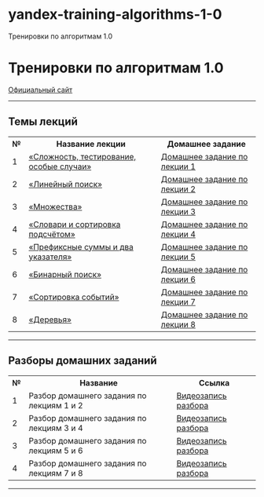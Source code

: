 # yandex-training-algorithms-1-0
Тренировки по алгоритмам 1.0

# Тренировки по алгоритмам 1.0

[Официальный сайт](https://yandex.ru/yaintern/algorithm-training_1?utm_campaign=training4&utm_content=reminder&utm_medium=email&utm_source=mindbox "Тренировки по алгоритмам 1.0")

---

## **Темы лекций**

<table>
<tr>
  <th>№</th>
  <th>Название лекции</th>
  <th>Домашнее задание</th>
</tr> 

<tr>
  <td>1</td>
  <td><a href = "https://www.youtube.com/watch?v=QLhqYNsPIVo">«Сложность, тестирование, особые случаи»</a></td>
  <td><a href = "https://contest.yandex.ru/contest/27393/enter/?utm_campaign=training4&utm_content=reminder&utm_medium=email&utm_source=mindbox">Домашнее задание по лекции 1</a></td>
</tr>

<tr>
  <td>2</td>
  <td><a href = "https://www.youtube.com/watch?v=SKwB41FrGgU">«Линейный поиск»</a></td>
  <td><a href = "https://contest.yandex.ru/contest/27472/enter/?utm_campaign=training4&utm_content=reminder&utm_medium=email&utm_source=mindbox">Домашнее задание по лекции 2</a></td>
</tr>

<tr>
  <td>3</td>
  <td><a href = "https://www.youtube.com/watch?v=PUpmV2ieIHA">«Множества»</a></td>
  <td><a href = "https://contest.yandex.ru/contest/27663/enter/?utm_campaign=training4&utm_content=reminder&utm_medium=email&utm_source=mindbox">Домашнее задание по лекции 3</a></td>
</tr>

<tr>
  <td>4</td>
  <td><a href = "https://www.youtube.com/watch?v=Nb5mW1yWVSs">«Словари и сортировка подсчётом»</a></td>
  <td><a href = "https://contest.yandex.ru/contest/27665/enter/?utm_campaign=training4&utm_content=reminder&utm_medium=email&utm_source=mindbox">Домашнее задание по лекции 4</a></td>
</tr>

<tr>
  <td>5</td>
  <td><a href = "https://www.youtube.com/watch?v=de28y8Dcvkg">«Префиксные суммы и два указателя»</a></td>
  <td><a href = "https://contest.yandex.ru/contest/27794/enter/?utm_campaign=training4&utm_content=reminder&utm_medium=email&utm_source=mindbox">Домашнее задание по лекции 5</a></td>
</tr>

<tr>
  <td>6</td>
  <td><a href = "https://www.youtube.com/watch?v=YENpZexHfuk">«Бинарный поиск»</a></td>
  <td><a href = "https://contest.yandex.ru/contest/27844/enter/?utm_campaign=training4&utm_content=reminder&utm_medium=email&utm_source=mindbox">Домашнее задание по лекции 6</a></td>
</tr>

<tr>
  <td>7</td>
  <td><a href = "https://www.youtube.com/watch?v=hGixDBO-p6Q">«Сортировка событий»</a></td>
  <td><a href = "https://contest.yandex.ru/contest/27883/enter/?utm_campaign=training4&utm_content=reminder&utm_medium=email&utm_source=mindbox">Домашнее задание по лекции 7</a></td>
</tr>

<tr>
  <td>8</td>
  <td><a href = "https://www.youtube.com/watch?v=lEJzqHgyels">«Деревья»</a></td>
  <td><a href = "https://contest.yandex.ru/contest/28069/enter/?utm_campaign=training4&utm_content=reminder&utm_medium=email&utm_source=mindbox">Домашнее задание по лекции 8</a></td>
</tr>

</table>

---
## **Разборы домашних заданий**

<table>
<tr>
  <th>№</th>
  <th>Название</th>
  <th>Ссылка</th>
</tr> 

<tr>
  <td>1</td>
  <td>Разбор домашнего задания по лекциям 1 и 2</td>
  <td><a href = "https://www.youtube.com/watch?v=mdJdB7On4AM">Видеозапись разбора</a></td>
</tr>

<tr>
  <td>2</td>
  <td>Разбор домашнего задания по лекциям 3 и 4</td>
  <td><a href = "https://www.youtube.com/watch?v=J2C6rDqe8mQ">Видеозапись разбора</a></td>
</tr>

<tr>
  <td>3</td>
  <td>Разбор домашнего задания по лекциям 5 и 6</td>
  <td><a href = "https://www.youtube.com/watch?v=fqsuy5rwZhk">Видеозапись разбора</a></td>
</tr>

<tr>
  <td>4</td>
  <td>Разбор домашнего задания по лекциям 7 и 8</td>
  <td><a href = "https://www.youtube.com/watch?v=5lfkBD4dnGM">Видеозапись разбора</a></td>
</tr>

</table>

---
